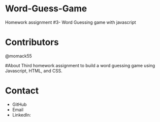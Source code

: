 # Word-Guess-Game
Homework assignment #3- Word Guessing game with javascript

# Contributors
@momack55

#About 
Third homework assignment to build a word guessing game using Javascript, HTML, and CSS.


# Contact
- GitHub
- Email
- LinkedIn:
